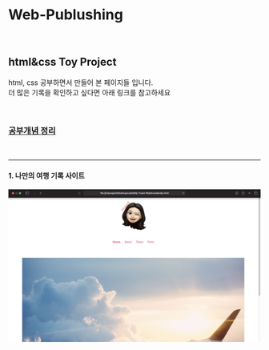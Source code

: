 # Web-Publushing

<br>

## html&css Toy Project
<p> html, css 공부하면서 만들어 본 페이지들 입니다. <br>
더 많은 기록을 확인하고 싶다면 아래 링크를 참고하세요</p>

<br>

### [공부개념 정리](https://github.com/seohyeon2/My-Travel-Web/wiki)        

<br>

---------------------------------------------------------------------

#### 1. 나만의 여행 기록 사이트

<img width="900" src="https://github.com/seohyeon2/My-Travel-Web/blob/main/travel/display/img_1st.png">
